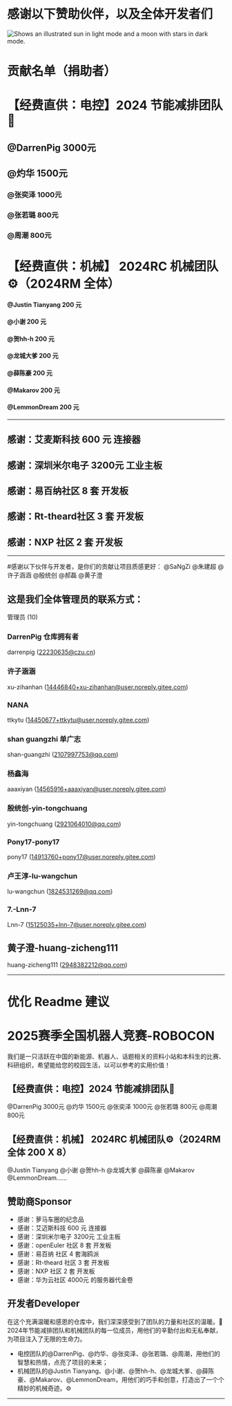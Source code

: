 # 感谢以下赞助伙伴，以及全体开发者们

<picture>
  <source media="(prefers-color-scheme: dark)" srcset="https://user-images.githubusercontent.com/25423296/163456776-7f95b81a-f1ed-45f7-b7ab-8fa810d529fa.png">
  <source media="(prefers-color-scheme: light)" srcset="https://user-images.githubusercontent.com/25423296/163456779-a8556205-d0a5-45e2-ac17-42d089e3c3f8.png">
  <img alt="Shows an illustrated sun in light mode and a moon with stars in dark mode." src="https://user-images.githubusercontent.com/25423296/163456779-a8556205-d0a5-45e2-ac17-42d089e3c3f8.png">
</picture>

# 贡献名单（捐助者）

# 【经费直供：电控】2024 节能减排团队🌱
## @DarrenPig 3000元
## @灼华 1500元
### @张奕泽 1000元
### @张若璐 800元
### @周潮 800元

# 【经费直供：机械】 2024RC 机械团队⚙️（2024RM 全体）
#### @Justin Tianyang 200 元
#### @小谢 200 元
#### @贺hh-h 200 元
#### @龙城大爹 200 元
#### @薛陈豪  200 元    
#### @Makarov 200 元  
#### @LemmonDream 200 元
---

## 感谢：艾麦斯科技 600 元 连接器
## 感谢：深圳米尔电子 3200元 工业主板
## 感谢：易百纳社区  8 套 开发板
## 感谢：Rt-theard社区 3 套 开发板
## 感谢：NXP 社区 2 套 开发板
---
#感谢以下伙伴与开发者，是你们的贡献让项目质感更好：
@SaNgZi   @朱建超  @许子涵涵  @殷统创  @郝磊  @黄子澄 

## 这是我们全体管理员的联系方式：
管理员 (10) 

### DarrenPig   仓库拥有者 
darrenpig (22230635@czu.cn)

### 许子涵涵  
xu-zihanhan (14446840+xu-zihanhan@user.noreply.gitee.com)
 
### NANA  
ttkytu (14450677+ttkytu@user.noreply.gitee.com)
 
### shan guangzhi 单广志  
shan-guangzhi (2107997753@qq.com)
 
### 杨鑫海  
aaaxiyan (14565916+aaaxiyan@user.noreply.gitee.com)
 
### 殷统创-yin-tongchuang	
yin-tongchuang (2921064010@qq.com)
 
### Pony17-pony17	
pony17 (14913760+pony17@user.noreply.gitee.com)
 
### 卢王淳-lu-wangchun	
lu-wangchun (1824531269@qq.com)
 
### 7.-Lnn-7	
Lnn-7 (15125035+lnn-7@user.noreply.gitee.com)
 
## 黄子澄-huang-zicheng111	
huang-zicheng111 (2948382212@qq.com)

---


# 优化 Readme 建议
# 2025赛季全国机器人竞赛-ROBOCON

我们是一只活跃在中国的新能源、机器人、话题相关的资料小站和本科生的比赛、科研组织，希望能给您的校园生活，以可以参考的实用价值！

## 【经费直供：电控】2024 节能减排团队🌱
@DarrenPig 3000元 @灼华 1500元 @张奕泽 1000元 @张若璐 800元 @周潮 800元

## 【经费直供：机械】 2024RC 机械团队⚙️（2024RM 全体 200 X 8）
 @Justin Tianyang @小谢 @贺hh-h @龙城大爹 @薛陈豪 @Makarov @LemmonDream......
## 赞助商Sponsor
-  感谢：萝马车圈的纪念品
-  感谢：艾迈斯科技 600 元 连接器
-  感谢：深圳米尔电子 3200元 工业主板
-  感谢：openEuler 社区  8 套 开发板
-  感谢：易百纳 社区 4 套海鸥派
-  感谢：Rt-theard 社区 3 套 开发板
-  感谢：NXP 社区 2 套 开发板
-  感谢：华为云社区 4000元 的服务器代金卷
## 开发者Developer
在这个充满温暖和感恩的仓库中，我们深深感受到了团队的力量和社区的温暖。🌱 2024年节能减排团队和机械团队的每一位成员，用他们的辛勤付出和无私奉献，为项目注入了无限的生命力。
- 电控团队的@DarrenPig、@灼华、@张奕泽、@张若璐、@周潮，用他们的智慧和热情，点亮了项目的未来；
- 机械团队的@Justin Tianyang、@小谢、@贺hh-h、@龙城大爹、@薛陈豪、@Makarov、@LemmonDream，用他们的巧手和创意，打造出了一个个精妙的机械奇迹。⚙️
---